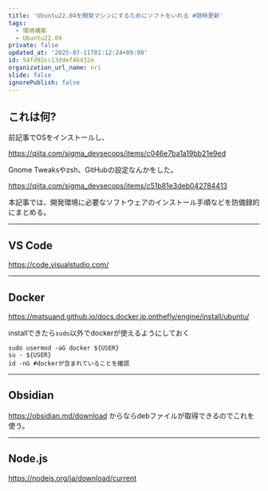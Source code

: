 ```yaml
---
title: 'Ubuntu22.04を開発マシンにするためにソフトをいれる #随時更新'
tags:
  - 環境構築
  - Ubuntu22.04
private: false
updated_at: '2025-07-11T01:12:24+09:00'
id: 54fd92cc13ddef46432e
organization_url_name: nri
slide: false
ignorePublish: false
---
```

## これは何?

前記事でOSをインストールし、

https://qiita.com/sigma_devsecops/items/c046e7ba1a19bb21e9ed

Gnome Tweaksやzsh、GitHubの設定なんかをした。

https://qiita.com/sigma_devsecops/items/c51b81e3deb042784413

本記事では、開発環境に必要なソフトウェアのインストール手順などを防備録的にまとめる。

---

## VS Code

https://code.visualstudio.com/

---

## Docker

https://matsuand.github.io/docs.docker.jp.onthefly/engine/install/ubuntu/

installできたら`sudo`以外でdockerが使えるようにしておく

```shell
sudo usermod -aG docker ${USER}
su - ${USER}
id -nG #dockerが含まれていることを確認
```

---

## Obsidian

https://obsidian.md/download からならdebファイルが取得できるのでこれを使う。

---

## Node.js

https://nodejs.org/ja/download/current
